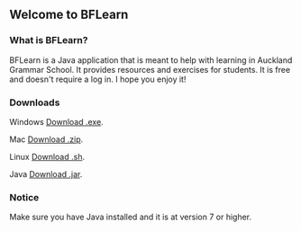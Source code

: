 ## Welcome to BFLearn

### What is BFLearn?

BFLearn is a Java application that is meant to help with learning in Auckland Grammar School. It provides resources and exercises for students. It is free and doesn't require a log in. I hope you enjoy it!

### Downloads

Windows [Download .exe](https://github.com/blazingforest/BFLearn/raw/master/BFLearn.exe).

Mac [Download .zip](https://github.com/blazingforest/BFLearn/raw/master/BFLearn.zip).

Linux [Download .sh](https://github.com/blazingforest/BFLearn/raw/master/BFLearn.sh).

Java  [Download .jar](https://github.com/blazingforest/BFLearn/raw/master/BFLearn.jar).

### Notice

Make sure you have Java installed and it is at version 7 or higher.
